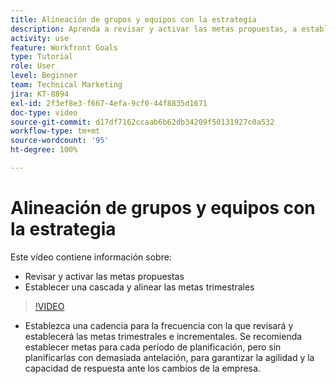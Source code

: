 ```yaml
---
title: Alineación de grupos y equipos con la estrategia
description: Aprenda a revisar y activar las metas propuestas, a establecer una cascada y alinear las metas trimestrales con [!DNL Goals].
activity: use
feature: Workfront Goals
type: Tutorial
role: User
level: Beginner
team: Technical Marketing
jira: KT-8894
exl-id: 2f3ef8e3-f667-4efa-9cf0-44f8835d1671
doc-type: video
source-git-commit: d17df7162ccaab6b62db34209f50131927c0a532
workflow-type: tm+mt
source-wordcount: '95'
ht-degree: 100%

---
```


# Alineación de grupos y equipos con la estrategia

Este vídeo contiene información sobre:

* Revisar y activar las metas propuestas
* Establecer una cascada y alinear las metas trimestrales

>[!VIDEO](https://video.tv.adobe.com/v/335188/?quality=12&learn=on&enablevpops)

<!--
Pro-tips graphic
-->

* Establezca una cadencia para la frecuencia con la que revisará y establecerá las metas trimestrales e incrementales. Se recomienda establecer metas para cada período de planificación, pero sin planificarlas con demasiada antelación, para garantizar la agilidad y la capacidad de respuesta ante los cambios de la empresa.
